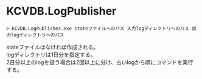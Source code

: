 # KCVDB.LogPublisher

```
> KCVDB.LogPublisher.exe stateファイルへのパス 入力logディレクトリへのパス 出力logディレクトリへのパス
```
stateファイルはなければ作成される。  
logディレクトリは1日分を指定する。  
2日分以上のlogを扱う場合は2回以上に分け、古いlogから順にコマンドを実行する。  
